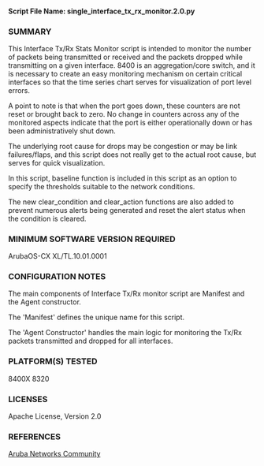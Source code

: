 #### Script File Name: single\_interface\_tx_rx\_monitor.2.0.py

### SUMMARY
This Interface Tx/Rx Stats Monitor script is intended to monitor the number of packets being transmitted or received and the packets dropped while transmitting on a given interface. 8400 is an aggregation/core switch, and it is necessary to create an easy monitoring mechanism on certain critical interfaces so that the time series chart serves for visualization of port level errors. 

A point to note is that when the port goes down, these counters are not reset or brought back to zero. No change in counters across any of the monitored aspects indicate that the port is either operationally down or has been administratively shut down. 

The underlying root cause for drops may be congestion or may be link failures/flaps, and this script does not really get to the actual root cause, but serves for quick visualization.

In this script, baseline function is included in this script as an option to specify the thresholds suitable to the network conditions. 

The new clear_condition and clear_action functions are also added to prevent numerous alerts being generated and reset the alert status when the condition is cleared.

### MINIMUM SOFTWARE VERSION REQUIRED 
ArubaOS-CX XL/TL.10.01.0001

### CONFIGURATION NOTES
The main components of Interface Tx/Rx monitor script are Manifest and the Agent constructor. 

The 'Manifest' defines the unique name for this script. 

The 'Agent Constructor' handles the main logic for monitoring the Tx/Rx packets transmitted and dropped for all interfaces.

### PLATFORM(S) TESTED
8400X
8320

### LICENSES
Apache License, Version 2.0

### REFERENCES
[Aruba Networks Community](http://community.arubanetworks.com/t5/Network-Analytic-Engine/ct-p/NetworkAnalyticEngine)

